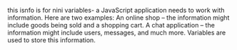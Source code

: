 this isnfo is for nini
variables- 
  a JavaScript application needs to work with information. Here are two examples:
An online shop – the information might include goods being sold and a shopping cart.
A chat application – the information might include users, messages, and much more.
Variables are used to store this information.

